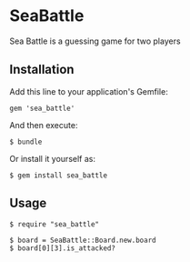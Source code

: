 # SeaBattle

Sea Battle is a guessing game for two players

## Installation

Add this line to your application's Gemfile:

    gem 'sea_battle'

And then execute:

    $ bundle

Or install it yourself as:

    $ gem install sea_battle

## Usage

    $ require "sea_battle"

    $ board = SeaBattle::Board.new.board
    $ board[0][3].is_attacked?
